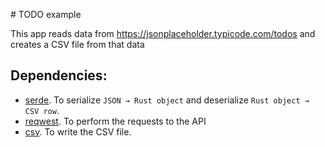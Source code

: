 # TODO example

This app reads data from https://jsonplaceholder.typicode.com/todos and creates a CSV file from that data

## Dependencies:

- [serde](https://crates.io/crates/serde). To serialize `JSON → Rust object` and deserialize `Rust object → CSV row`.
- [reqwest](https://crates.io/crates/reqwest). To perform the requests to the API
- [csv](https://crates.io/crates/csv). To write the CSV file.
